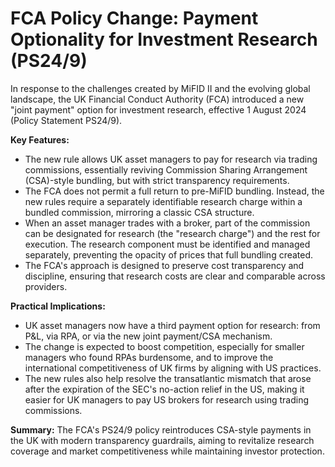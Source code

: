 # FCA Policy Change: Payment Optionality for Investment Research (PS24/9)

In response to the challenges created by MiFID II and the evolving global landscape, the UK Financial Conduct Authority (FCA) introduced a new "joint payment" option for investment research, effective 1 August 2024 (Policy Statement PS24/9).

**Key Features:**
- The new rule allows UK asset managers to pay for research via trading commissions, essentially reviving Commission Sharing Arrangement (CSA)-style bundling, but with strict transparency requirements.
- The FCA does not permit a full return to pre-MiFID bundling. Instead, the new rules require a separately identifiable research charge within a bundled commission, mirroring a classic CSA structure.
- When an asset manager trades with a broker, part of the commission can be designated for research (the "research charge") and the rest for execution. The research component must be identified and managed separately, preventing the opacity of prices that full bundling created.
- The FCA's approach is designed to preserve cost transparency and discipline, ensuring that research costs are clear and comparable across providers.

**Practical Implications:**
- UK asset managers now have a third payment option for research: from P&L, via RPA, or via the new joint payment/CSA mechanism.
- The change is expected to boost competition, especially for smaller managers who found RPAs burdensome, and to improve the international competitiveness of UK firms by aligning with US practices.
- The new rules also help resolve the transatlantic mismatch that arose after the expiration of the SEC's no-action relief in the US, making it easier for UK managers to pay US brokers for research using trading commissions.

**Summary:**
The FCA's PS24/9 policy reintroduces CSA-style payments in the UK with modern transparency guardrails, aiming to revitalize research coverage and market competitiveness while maintaining investor protection. 